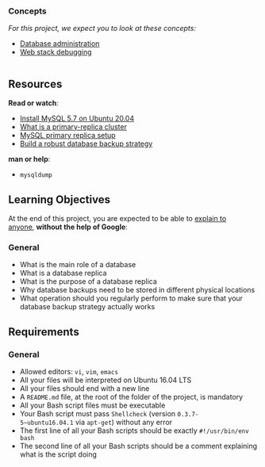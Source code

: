 <div class="panel panel-default">
<div class="panel-heading">
<h3 class="panel-title">Concepts</h3>
</div>
<div class="panel-body">
<p><em>For this project, we expect you to look at these concepts:</em></p>
<ul>
<li><a href="https://intranet.hbtn.io/concepts/49">Database administration</a></li>
<li><a href="https://intranet.hbtn.io/concepts/68">Web stack debugging</a></li>
</ul>
</div>
</div>
<div id="project-description" class="panel panel-default">
<div class="panel-body">
<p><img src="https://s3.amazonaws.com/intranet-projects-files/holbertonschool-sysadmin_devops/280/KkrkDHT.png" alt="" /></p>
<h2>Resources</h2>
<p><strong>Read or watch</strong>:</p>
<ul>
<li><a title="Install MySQL 5.7 on Ubuntu 20.04" href="https://intranet.hbtn.io/rltoken/yXfw5_-wp6jTIkHNntXN1g" target="_blank">Install MySQL 5.7 on Ubuntu 20.04</a></li>
<li><a title="What is a primary-replica cluster" href="https://intranet.hbtn.io/rltoken/yI-YnEyAx2mO5qqmbrCTbw" target="_blank">What is a primary-replica cluster</a></li>
<li><a title="MySQL primary replica setup" href="https://intranet.hbtn.io/rltoken/8gHVXwXr_dBfrpoTdUrB5A" target="_blank">MySQL primary replica setup</a></li>
<li><a title="Build a robust database backup strategy" href="https://intranet.hbtn.io/rltoken/1-NePAaPn2_J-t4kZi2fmw" target="_blank">Build a robust database backup strategy</a></li>
</ul>
<p><strong>man or help</strong>:</p>
<ul>
<li><code>mysqldump</code></li>
</ul>
<h2>Learning Objectives</h2>
<p>At the end of this project, you are expected to be able to&nbsp;<a title="explain to anyone" href="https://intranet.hbtn.io/rltoken/gtB6BnzWAVMbA_2QuhPTPg" target="_blank">explain to anyone</a>,&nbsp;<strong>without the help of Google</strong>:</p>
<h3>General</h3>
<ul>
<li>What is the main role of a database</li>
<li>What is a database replica</li>
<li>What is the purpose of a database replica</li>
<li>Why database backups need to be stored in different physical locations</li>
<li>What operation should you regularly perform to make sure that your database backup strategy actually works</li>
</ul>
<h2>Requirements</h2>
<h3>General</h3>
<ul>
<li>Allowed editors:&nbsp;<code>vi</code>,&nbsp;<code>vim</code>,&nbsp;<code>emacs</code></li>
<li>All your files will be interpreted on Ubuntu 16.04 LTS</li>
<li>All your files should end with a new line</li>
<li>A&nbsp;<code>README.md</code>&nbsp;file, at the root of the folder of the project, is mandatory</li>
<li>All your Bash script files must be executable</li>
<li>Your Bash script must pass&nbsp;<code>Shellcheck</code>&nbsp;(version&nbsp;<code>0.3.7-5~ubuntu16.04.1</code>&nbsp;via&nbsp;<code>apt-get</code>) without any error</li>
<li>The first line of all your Bash scripts should be exactly&nbsp;<code>#!/usr/bin/env bash</code></li>
<li>The second line of all your Bash scripts should be a comment explaining what is the script doing</li>
</ul>
</div>
</div>